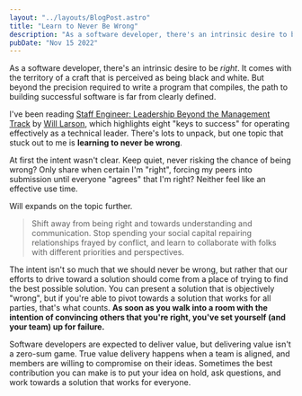 ```yaml
---
layout: "../layouts/BlogPost.astro"
title: "Learn to Never Be Wrong"
description: "As a software developer, there's an intrinsic desire to be right, but that desire can lead to ineffective teams, especially in leadership positions."
pubDate: "Nov 15 2022"
---
```


As a software developer, there's an intrinsic desire to be _right_. It comes with the territory of a craft that is perceived as being black and white. But beyond the precision required to write a program that compiles, the path to building successful software is far from clearly defined.

I've been reading [Staff Engineer: Leadership Beyond the Management Track](https://staffeng.com/book) by [Will Larson](https://twitter.com/lethain), which highlights eight "keys to success" for operating effectively as a technical leader. There's lots to unpack, but one topic that stuck out to me is **learning to never be wrong**.

At first the intent wasn't clear. Keep quiet, never risking the chance of being wrong? Only share when certain I'm "right", forcing my peers into submission until everyone "agrees" that I'm right? Neither feel like an effective use time.

Will expands on the topic further.

> Shift away from being right and towards understanding and communication. Stop spending your social capital repairing relationships frayed by conflict, and learn to collaborate with folks with different priorities and perspectives.

The intent isn't so much that we should never be wrong, but rather that our efforts to drive toward a solution should come from a place of trying to find the best possible solution. You can present a solution that is objectively "wrong", but if you're able to pivot towards a solution that works for all parties, that's what counts. **As soon as you walk into a room with the intention of convincing others that you're right, you've set yourself (and your team) up for failure.**

Software developers are expected to deliver value, but delivering value isn't a zero-sum game. True value delivery happens when a team is aligned, and members are willing to compromise on their ideas. Sometimes the best contribution you can make is to put your idea on hold, ask questions, and work towards a solution that works for everyone.
